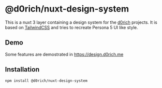 # @d0rich/nuxt-design-system

This is a nuxt 3 layer containing a design system for the [d0rich](https://github.com/d0rich) projects. It is based on [TailwindCSS](https://tailwindcss.com/) and tries to recreate Persona 5 UI like style.

## Demo

Some features are demostrated in https://design.d0rich.me

## Installation

```bash
npm install @d0rich/nuxt-design-system
```